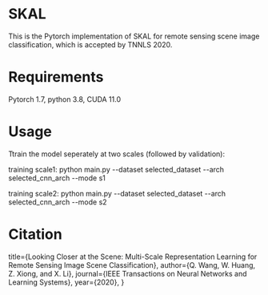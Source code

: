 # SKAL
This is the Pytorch implementation of SKAL for remote sensing scene image classification, which is accepted by TNNLS 2020.

# Requirements
Pytorch 1.7, python 3.8, CUDA 11.0

# Usage
Ttrain the model seperately at two scales (followed by validation):

training scale1: python main.py --dataset selected_dataset --arch selected_cnn_arch --mode s1 

training scale2: python main.py --dataset selected_dataset --arch selected_cnn_arch --mode s2 

# Citation
title={Looking Closer at the Scene: Multi-Scale Representation Learning for Remote Sensing Image Scene Classification},
author={Q. Wang, W. Huang, Z. Xiong, and X. Li},
journal={IEEE Transactions on Neural Networks and Learning Systems},
year={2020},
}
